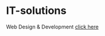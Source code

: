 # IT-solutions
Web Design &amp; Development
<a href="http://127.0.0.1:5500/websit/index.html">click here </a>
